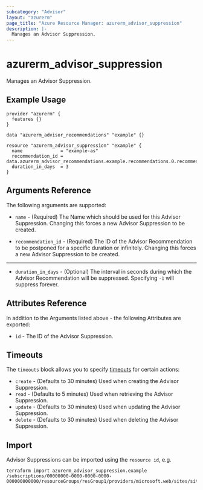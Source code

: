 ```yaml
---
subcategory: "Advisor"
layout: "azurerm"
page_title: "Azure Resource Manager: azurerm_advisor_suppression"
description: |-
  Manages an Advisor Suppression.
---
```


# azurerm_advisor_suppression

Manages an Advisor Suppression.

## Example Usage

```hcl
provider "azurerm" {
  features {}
}

data "azurerm_advisor_recommendations" "example" {}

resource "azurerm_advisor_suppression" "example" {
  name              = "example-as"
  recommendation_id = data.azurerm_advisor_recommendations.example.recommendations.0.recommendation_id
  duration_in_days  = 3
}
```

## Arguments Reference

The following arguments are supported:

* `name` - (Required) The Name which should be used for this Advisor Suppression. Changing this forces a new Advisor Suppression to be created.

* `recommendation_id` - (Required) The ID of the Advisor Recommendation to be postponed for a specific duration or infinitely. Changing this forces a new Advisor Suppression to be created.

---

* `duration_in_days` - (Optional) The interval in seconds during which the Advisor Recommendation will be suppressed. Specifying `-1` will suppress forever.

## Attributes Reference

In addition to the Arguments listed above - the following Attributes are exported: 

* `id` - The ID of the Advisor Suppression.

## Timeouts

The `timeouts` block allows you to specify [timeouts](https://www.terraform.io/docs/configuration/resources.html#timeouts) for certain actions:

* `create` - (Defaults to 30 minutes) Used when creating the Advisor Suppression.
* `read` - (Defaults to 5 minutes) Used when retrieving the Advisor Suppression.
* `update` - (Defaults to 30 minutes) Used when updating the Advisor Suppression.
* `delete` - (Defaults to 30 minutes) Used when deleting the Advisor Suppression.

## Import

Advisor Suppressions can be imported using the `resource id`, e.g.

```shell
terraform import azurerm_advisor_suppression.example /subscriptions/00000000-0000-0000-0000-000000000000/resourceGroups/resGroup1/providers/microsoft.web/sites/site1/providers/Microsoft.Advisor/recommendations/recommendation1/suppressions/suppression1
```
